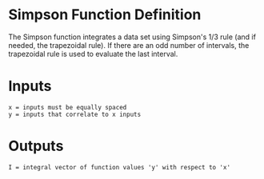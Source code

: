 # Simpson Function Definition
The Simpson function integrates a data set using Simpson's 1/3 rule (and if needed, the trapezoidal rule). If there are an odd number of intervals, the trapezoidal rule is used to evaluate the last interval.

# Inputs
    x = inputs must be equally spaced
    y = inputs that correlate to x inputs
    
# Outputs
    I = integral vector of function values 'y' with respect to 'x'
